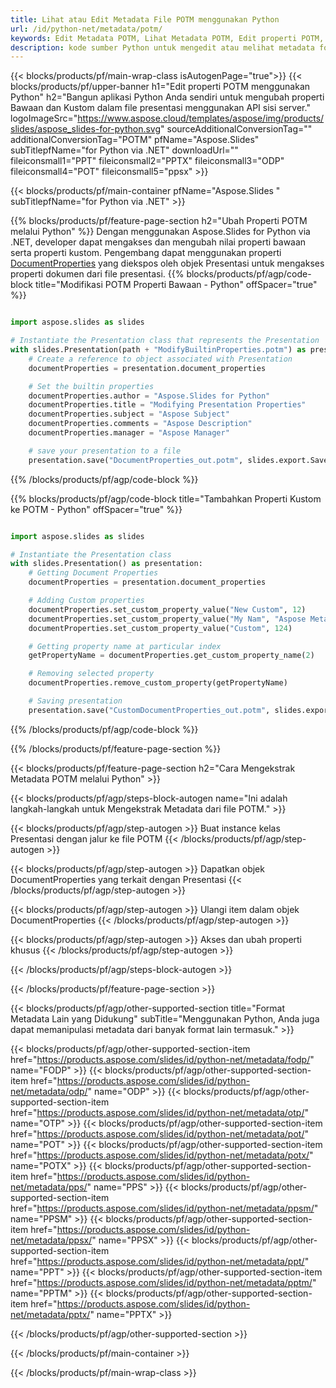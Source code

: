 ```yaml
---
title: Lihat atau Edit Metadata File POTM menggunakan Python
url: /id/python-net/metadata/potm/
keywords: Edit Metadata POTM, Lihat Metadata POTM, Edit properti POTM, Lihat properti POTM
description: kode sumber Python untuk mengedit atau melihat metadata format POTM.
---
```


{{< blocks/products/pf/main-wrap-class isAutogenPage="true">}}
{{< blocks/products/pf/upper-banner h1="Edit properti POTM menggunakan Python" h2="Bangun aplikasi Python Anda sendiri untuk mengubah properti Bawaan dan Kustom dalam file presentasi menggunakan API sisi server." logoImageSrc="https://www.aspose.cloud/templates/aspose/img/products/slides/aspose_slides-for-python.svg" sourceAdditionalConversionTag="" additionalConversionTag="POTM" pfName="Aspose.Slides" subTitlepfName="for Python via .NET" downloadUrl="" fileiconsmall1="PPT" fileiconsmall2="PPTX" fileiconsmall3="ODP" fileiconsmall4="POT" fileiconsmall5="ppsx" >}}

{{< blocks/products/pf/main-container pfName="Aspose.Slides " subTitlepfName="for Python via .NET" >}}

{{% blocks/products/pf/feature-page-section  h2="Ubah Properti POTM melalui Python" %}}
Dengan menggunakan Aspose.Slides for Python via .NET, developer dapat mengakses dan mengubah nilai properti bawaan serta properti kustom. Pengembang dapat menggunakan properti [DocumentProperties](https://reference.aspose.com/slides/python-net/aspose.slides/documentproperties/) yang diekspos oleh objek Presentasi untuk mengakses properti dokumen dari file presentasi.
{{% blocks/products/pf/agp/code-block title="Modifikasi POTM Properti Bawaan - Python" offSpacer="true" %}}

```py

import aspose.slides as slides

# Instantiate the Presentation class that represents the Presentation
with slides.Presentation(path + "ModifyBuiltinProperties.potm") as presentation:
    # Create a reference to object associated with Presentation
    documentProperties = presentation.document_properties

    # Set the builtin properties
    documentProperties.author = "Aspose.Slides for Python"
    documentProperties.title = "Modifying Presentation Properties"
    documentProperties.subject = "Aspose Subject"
    documentProperties.comments = "Aspose Description"
    documentProperties.manager = "Aspose Manager"

    # save your presentation to a file
    presentation.save("DocumentProperties_out.potm", slides.export.SaveFormat.POTM)
```

{{% /blocks/products/pf/agp/code-block %}}

{{% blocks/products/pf/agp/code-block title="Tambahkan Properti Kustom ke POTM - Python" offSpacer="true" %}}

```py

import aspose.slides as slides

# Instantiate the Presentation class
with slides.Presentation() as presentation:
    # Getting Document Properties
    documentProperties = presentation.document_properties

    # Adding Custom properties
    documentProperties.set_custom_property_value("New Custom", 12)
    documentProperties.set_custom_property_value("My Nam", "Aspose Metadata Editor")
    documentProperties.set_custom_property_value("Custom", 124)

    # Getting property name at particular index
    getPropertyName = documentProperties.get_custom_property_name(2)

    # Removing selected property
    documentProperties.remove_custom_property(getPropertyName)

    # Saving presentation
    presentation.save("CustomDocumentProperties_out.potm", slides.export.SaveFormat.POTM)
```

{{% /blocks/products/pf/agp/code-block %}}

{{% /blocks/products/pf/feature-page-section %}}

{{< blocks/products/pf/feature-page-section  h2="Cara Mengekstrak Metadata POTM melalui Python" >}}

{{< blocks/products/pf/agp/steps-block-autogen name="Ini adalah langkah-langkah untuk Mengekstrak Metadata dari file POTM." >}}

{{< blocks/products/pf/agp/step-autogen >}}
Buat instance kelas Presentasi dengan jalur ke file POTM
{{< /blocks/products/pf/agp/step-autogen >}}

{{< blocks/products/pf/agp/step-autogen >}}
Dapatkan objek DocumentProperties yang terkait dengan Presentasi
{{< /blocks/products/pf/agp/step-autogen >}}

{{< blocks/products/pf/agp/step-autogen >}}
Ulangi item dalam objek DocumentProperties
{{< /blocks/products/pf/agp/step-autogen >}}

{{< blocks/products/pf/agp/step-autogen >}}
Akses dan ubah properti khusus
{{< /blocks/products/pf/agp/step-autogen >}}

{{< /blocks/products/pf/agp/steps-block-autogen >}}

{{< /blocks/products/pf/feature-page-section >}}

{{< blocks/products/pf/agp/other-supported-section title="Format Metadata Lain yang Didukung" subTitle="Menggunakan Python, Anda juga dapat memanipulasi metadata dari banyak format lain termasuk." >}}

{{< blocks/products/pf/agp/other-supported-section-item href="https://products.aspose.com/slides/id/python-net/metadata/fodp/" name="FODP" >}}
{{< blocks/products/pf/agp/other-supported-section-item href="https://products.aspose.com/slides/id/python-net/metadata/odp/" name="ODP" >}}
{{< blocks/products/pf/agp/other-supported-section-item href="https://products.aspose.com/slides/id/python-net/metadata/otp/" name="OTP" >}}
{{< blocks/products/pf/agp/other-supported-section-item href="https://products.aspose.com/slides/id/python-net/metadata/pot/" name="POT" >}}
{{< blocks/products/pf/agp/other-supported-section-item href="https://products.aspose.com/slides/id/python-net/metadata/potx/" name="POTX" >}}
{{< blocks/products/pf/agp/other-supported-section-item href="https://products.aspose.com/slides/id/python-net/metadata/pps/" name="PPS" >}}
{{< blocks/products/pf/agp/other-supported-section-item href="https://products.aspose.com/slides/id/python-net/metadata/ppsm/" name="PPSM" >}}
{{< blocks/products/pf/agp/other-supported-section-item href="https://products.aspose.com/slides/id/python-net/metadata/ppsx/" name="PPSX" >}}
{{< blocks/products/pf/agp/other-supported-section-item href="https://products.aspose.com/slides/id/python-net/metadata/ppt/" name="PPT" >}}
{{< blocks/products/pf/agp/other-supported-section-item href="https://products.aspose.com/slides/id/python-net/metadata/pptm/" name="PPTM" >}}
{{< blocks/products/pf/agp/other-supported-section-item href="https://products.aspose.com/slides/id/python-net/metadata/pptx/" name="PPTX" >}}


{{< /blocks/products/pf/agp/other-supported-section >}}

{{< /blocks/products/pf/main-container >}}
    
{{< /blocks/products/pf/main-wrap-class >}}